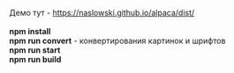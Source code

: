 Демо тут - https://naslowski.github.io/alpaca/dist/
<br>
<br>
**npm install**
<br>
**npm run convert** - конвертирования картинок и шрифтов
<br>
**npm run start** 
<br>
**npm run build** 
